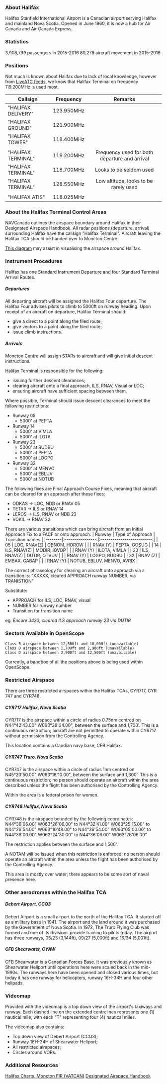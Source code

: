 ### About Halifax
Halifax Stanfield International Airport is a Canadian airport serving Halifax and mainland Nova Scotia.
Opened in June 1960, it is now a hub for Air Canada and Air Canada Express.

### Statistics
3,908,799 passengers in 2015-2016
80,278 aircraft movement in 2015-2016

### Positions
Not much is known about Halifax due to lack of local knowledge, however from [LiveATC feeds](https://www.liveatc.net/search/?icao=CYHZ), we know that Halifax Terminal on frequency 119.200MHz is used most.

|Callsign             | Frequency  | Remarks
|---------------------|:----------:|:---------------------------------------------:|
|"HALIFAX DELIVERY"   | 123.950MHz |                                               |
|"HALIFAX GROUND"     | 121.900MHz |                                               |
|"HALIFAX TOWER"      | 118.400MHz |                                               |
|                     |            |                                               |
|"HALIFAX TERMINAL"   | 119.200MHz | Frequency used for both departure and arrival |
|"HALIFAX TERMINAL"   | 118.700MHz | Looks to be seldom used                       |
|"HALIFAX TERMINAL"   | 128.550MHz | Low altitude, looks to be rarely used         |
|                     |            |                                               |
|"HALIFAX ATIS"       | 118.025MHz |                                               |

### About the Halifax Terminal Control Areas
NAVCanada outlines the airspace boundary around Halifax in their Designated Airspace Handbook. All radar positions (departure, arrival) surrounding Halifax have the callsign "Halifax Terminal". Aircraft leaving the Halifax TCA should be handed over to Moncton Centre.

[This diagram](http://prntscr.com/hv4bf4) may assist in visualising the airspace around Halifax.

### Instrument Procedures
Halifax has one Standard Instrument Departure and four Standard Terminal Arrival Routes.

##### Departures
All departing aircraft will be assigned the Halifax Four departure. The Halifax Four advises pilots to climb to 5000ft on runway heading. Upon receipt of an aircraft on departure, Halifax Terminal should: 
* give a direct to a point along the filed route;
* give vectors to a point along the filed route;
* issue climb instructions.

##### Arrivals
Moncton Centre will assign STARs to aircraft and will give initial descent instructions.

Halifax Terminal is responsible for the following:
* issuing further descent clearances;
* clearing aircraft onto a final approach, ILS, RNAV, Visual or LOC;
* ensuring aircraft have sufficient spacing between them.

Where possible, Terminal should issue descent clearances to meet the following restrictions:
- Runway 05
  * 5000' at PEPTA
- Runway 14
  * 5000' at VIMLA
  * 5000' at ILOTA
- Runway 23
  * 5000' at RUDBU
  * 5000' at PEPTA
  * 5000' at LOGPO
- Runway 32
  * 5000' at MENVO
  * 5000' at EBLUV
  * 5000' at NOTUB

The following fixes are Final Approach Course Fixes, meaning that aircraft can be cleared for an approach after these fixes:
* ODKAS -> LOC, NDB or RNAV 05
* TETAR -> ILS or RNAV 14
* LEROS -> ILS, RNAV or NDB 23
* VOKIL -> RNAV 32

There are various transitions which can bring aircraft from an Initial Approach Fix to a FACF or onto approach:
| Runway | Type of Approach |       Transition names     |
|--------|:----------------:|:--------------------------:|
|   05   |   LOC, RNAV(Z)   |        OBNOM, HOROW        |
|        |     RNAV (Y)     |        PEPTA, GOSUG        |
|   14   |   ILS, RNAV(Z)   |        MODIR, IGVOP        |
|        |     RNAV (Y)     |        ILOTA, VIMLA        |
|   23   |   ILS, RNAV(Z)   |        DUTIR, OTVUV        |
|        |     RNAV (Y)     |        LOGPO, RUDBU        |
|   32   |     RNAV (Z)     |        EMBAX, GABAP        |
|        |     RNAV (Y)     | NOTUB, EBLUV, MENVO, AVRIX |

The correct phraseology for clearing an aircraft onto approach via a transition is:
"XXXXX, cleared APPROACH runway NUMBER, via TRANISTION"

Substitute:
- APPROACH for ILS, LOC, RNAV, visual
- NUMBER for runway number
- Transition for transition name


eg. *Encore 3423, cleared ILS approach runway 23 via DUTIR*


### Sectors Available in OpenScope
```
Class B airspace between 12,500ft and 18,000ft (unavailable)
Class D airspace between 1,700ft and 2,900ft (unavailable)
Class D airspace between 2,900ft and 12,500ft (unavailable)
```

Currently, a bandbox of all the positions above is being used within OpenScope.

### Restricted Airspace
There are three restricted airspaces within the Halifax TCAs, CYR717, CYR 747 and CYR748.

##### CYR717 Halifax, Nova Scotia
CYR717 is the airspace within a circle of radius 0.75nm centred on N44°42'43.00" W063°38'04.00", between the surface and 1,700'.
This is a continuous restriction; aircraft are not permitted to operate within CYR717 without permission from the Controlling Agency.

This location contains a Candian navy base, CFB Halifax.

##### CYR747 Truro, Nova Scotia
CYR747 is the airspace within a circle of radius 1nm centred on N45°20'50.00" W063°18'10.00", between the surface and 1,300'.
This is a continuous restriction; no person should operate an aircraft within the area described unless the flight has been authorised by the Controlling Agency.

Within the area is a federal prison for women.

##### CYR748 Halifax, Nova Scotia
CYR748 is the airspace bounded by the following coordinates:
N44°36'06.00" W063°26'06.00" to
N44°32'41.00" W063°25'15.00" to
N44°26'54.00" W063°10'48.00" to
N44°36'54.00" W063°05'00.00" to
N44°38'00.00" W063°24'30.00" to
N44°36'06.00" W063°26'06.00"

The restriction applies between the surface and 1,500'.

A NOTAM will be issued when this restriction is enforced; no person should operate an aircraft within the area unless the flight has been authorised by the Controlling Agency.

This area is mostly over water; there appears to be some sort of naval presence here.

### Other aerodromes within the Halifax TCA
##### Debert Airport, CCQ3
Debert Airport is a small airport to the north of the Halifax TCA. It started off as a military base in 1941. The airport and the land around it was purchased by the Government of Nova Scotia. In 1972, The Truro Flying Club was formed and one of its divisions provide training to pilots today. The airport has three runways, 05/23 (3,144ft), 09/27 (5,000ft) and 16/34 (5,001ft).

##### CFB Shearwater, CYAW
CFB Shearwater is a Canadian Forces Base. It was previously known as Shearwater Heliport until operations here were scaled back in the mid-1990s. The runways here have been opened and closed various times, but today it has one runway for helicopters, runway 16H-34H and four other helipads.


### Videomap
Provided with the videomap is a top down view of the airport's taxiways and runway. Each dashed line on the extended centrelines represents one (1) nautical mile, with each "T" representing four (4) nautical miles. 

The videomap also contains:
* Top down view of Debert Airport (CCQ3);
* Runway 16H-34H of Shearwater Heliport;
* All restricted airspaces;
* Circles around VORs.


### Additional Resources
[Halifax Charts, Moncton FIR (VATCAN)](http://czqm.ca/Charts.aspx)
[Designated Airspace Handbook](https://www.navcanada.ca/EN/products-and-services/Documents/DAH_Current_EN.pdf)
